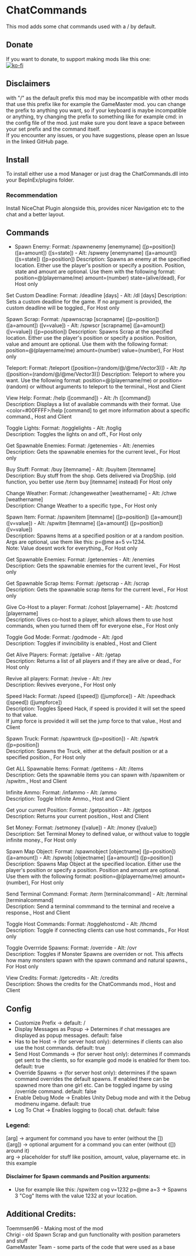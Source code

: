 # ChatCommands
This mod adds some chat commands used with a / by default.  
## Donate  
If you want to donate, to support making mods like this one:  
[![ko-fi](https://ko-fi.com/img/githubbutton_sm.svg)](https://ko-fi.com/I2I1SFBR7)

## Disclaimers
with "/" as the default prefix this mod may be incompatible with other mods that use this prefix like for example the GameMaster mod.
you can change the prefix to anything you want, so if your keyboard is maybe incompatible or anything, try changing the prefix to something like for example cmd: in the config file of the mod. just make sure you dont leave a space between your set prefix and the command itself.  
If you encounter any issues, or you have suggestions, please open an Issue in the linked GitHub page.  

## Install
To install either use a mod Manager or just drag the ChatCommands.dll into your BepInEx/plugins folder.  
### Recommendation
Install NiceChat Plugin alongside this, provides nicer Navigation etc to the chat and a better layout.  

## Commands  
- Spawn Enemy: Format: /spawnenemy [enemyname] ([p=position]) ([a=amount]) ([s=state]) - Alt: /spweny [enemyname] ([a=amount]) ([s=state]) ([p=position])
  Description: Spawns an enemy at the specified location. Either use the player's position or specify a position. Position, state and amount are optional. Use them with the following format: position=@(playername/me) amount=(number) state=(alive/dead), For Host only  
  
Set Custom Deadline: Format: /deadline [days] - Alt: /dl [days]
Description: Sets a custom deadline for the game. If no argument is provided, the custom deadline will be toggled., For Host only  
  
Spawn Scrap: Format: /spawnscrap [scrapname] ([p=position]) ([a=amount]) ([v=value]) - Alt: /spwscr [scrapname] ([a=amount]) ([v=value]) ([p=position])
Description: Spawns Scrap at the specified location. Either use the player's position or specify a position. Position, value and amount are optional. Use them with the following format: position=@(playername/me) amount=(number) value=(number), For Host only
  
Teleport: Format: /teleport ([position=(random/@<playername>/@me/Vector3)]) - Alt: /tp ([position=(random/@<playername>/@me/Vector3)])
Description: Teleport to where you want. Use the following format: position=@(playername/me) or position=(random) or without arguments to teleport to the terminal., Host and Client
  
View Help: Format: /help ([command]) - Alt: /h ([command])  
Description: Displays a list of available commands with their format. Use <color=#00FFFF>/help [command]</color> to get more information about a specific command., Host and Client  
  
Toggle Lights: Format: /togglelights - Alt: /toglig  
Description: Toggles the lights on and off., For Host only  
  
Get Spawnable Enemies: Format: /getenemies - Alt: /enemies  
Description: Gets the spawnable enemies for the current level., For Host only  
  
Buy Stuff: Format: /buy [itemname] - Alt: /buyitem [itemname]  
Description: Buy stuff from the shop. Gets delivered via DropShip. (old function, you better use /term buy [itemname] instead) For Host only  
  
Change Weather: Format: /changeweather [weathername] - Alt: /chwe [weathername]  
Description: Change Weather to a specific type., For Host only  
  
Spawn Item: Format: /spawnitem [itemname] ([p=position]) ([a=amount]) ([v=value]) - Alt: /spwitm [itemname] ([a=amount]) ([p=position]) ([v=value])  
Description: Spawns Items at a specified position or at a random position. Args are optional, use them like this: p=@me a=5 v=1234.  
Note: Value doesnt work for everything., For Host only  
  
Get Spawnable Enemies: Format: /getenemies - Alt: /enemies  
Description: Gets the spawnable enemies for the current level., For Host only  
  
Get Spawnable Scrap Items: Format: /getscrap - Alt: /scrap  
Description: Gets the spawnable scrap items for the current level., For Host only  
  
Give Co-Host to a player: Format: /cohost [playername] - Alt: /hostcmd [playername]  
Description: Gives co-host to a player, which allows them to use host commands, when you turned them off for everyone else., For Host only  
  
Toggle God Mode: Format: /godmode - Alt: /god  
Description: Toggles if invincibility is enabled., Host and Client  
  
Get Alive Players: Format: /getalive - Alt: /getap  
Description: Returns a list of all players and if they are alive or dead., For Host only  
  
Revive all players: Format: /revive - Alt: /rev  
Description: Revives everyone., For Host only  
  
Speed Hack: Format: /speed ([speed]) ([jumpforce]) - Alt: /speedhack ([speed]) ([jumpforce])  
Description: Toggles Speed Hack, if speed is provided it will set the speed to that value.  
If jump force is provided it will set the jump force to that value., Host and Client  
  
Spawn Truck: Format: /spawntruck ([p=position]) - Alt: /spwtrk ([p=position])  
Description: Spawns the Truck, either at the default position or at a specified position., For Host only  
  
Get ALL Spawnable Items: Format: /getitems - Alt: /items  
Description: Gets the spawnable items you can spawn with /spawnitem or /spwitm., Host and Client  
  
Infinite Ammo: Format: /infammo - Alt: /ammo  
Description: Toggle Infinite Ammo., Host and Client  
  
Get your current Position: Format: /getposition - Alt: /getpos  
Description: Returns your current position., Host and Client  
  
Set Money: Format: /setmoney ([value]) - Alt: /money ([value])  
Description: Set Terminal Money to defined value, or without value to toggle infinite money., For Host only  

Spawn Map Object: Format: /spawnobject [objectname] ([p=position]) ([a=amount]) - Alt: /spwobj [objectname] ([a=amount]) ([p=position])  
Description: Spawns Map Object at the specified location. Either use the player's position or specify a position. Position and amount are optional. Use them with the following format: position=@(playername/me) amount=(number), For Host only  
  
Send Terminal Command: Format: /term [terminalcommand] - Alt: /terminal [terminalcommand]  
Description: Send a terminal commmand to the terminal and receive a response., Host and Client  
  
Toggle Host Commands: Format: /togglehostcmd - Alt: /thcmd  
Description: Toggle if connecting clients can use host commands., For Host only  
  
Toggle Overrride Spawns: Format: /override - Alt: /ovr  
Description: Toggles if Monster Spawns are overriden or not. This affects how many monsters spawn with the spawn command and natural spawns., For Host only  
  
View Credits: Format: /getcredits - Alt: /credits  
Description: Shows the credits for the ChatCommands mod., Host and Client  

## Config
- Customize Prefix -> default: /
- Display Messages as Popup -> Determines if chat messages are displayed as popup messages. default: false
- Has to be Host -> (for server host only): determines if clients can also use the host commands. default: true
- Send Host Commands -> (for server host only): determines if commands get sent to the clients, so for example god mode is enabled for them too. default: true
- Override Spawns -> (for server host only): determines if the spawn command overrides the default spawns. If enabled there can be spawned more than one girl etc. Can be toggled ingame by using /override command. default: false
- Enable Debug Mode -> Enables Unity Debug mode and with it the Debug modmenu ingame. default: true
- Log To Chat -> Enables logging to (local) chat. default: false  

### Legend:  
[arg] -> argument for command you have to enter (without the [])  
([arg]) -> optional argument for a command you can enter (without ([]) around it)  
arg -> placeholder for stuff like position, amount, value, playername etc. in this example  
#### Disclaimer for Spawn commands and Position arguments:
- Use for example like this: /spwitem cog v=1232 p=@me a=3 -> Spawns 3 "Cog" Items with the value 1232 at your location.


## Additional Credits:  
Toemmsen96 - Making most of the mod  
Chrigi - old Spawn Scrap and gun functionality with position parameters and stuff  
GameMaster Team - some parts of the code that were used as a base  
